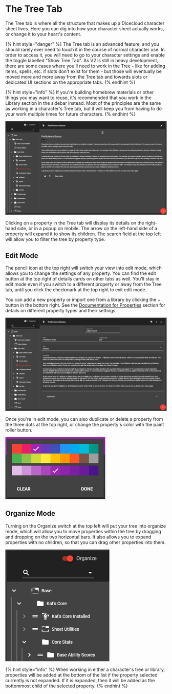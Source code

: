 # The Tree Tab

The Tree tab is where all the structure that makes up a Dicecloud character sheet lives. Here you can dig into how your character sheet actually works, or change it to your heart's content.

{% hint style="danger" %}
The Tree tab is an advanced feature, and you should rarely ever need to touch it in the course of normal character use. In order to access it, you will need to go to your character settings and enable the toggle labelled "Show Tree Tab". As V2 is still in heavy development, there are some cases where you'll need to work in the Tree - like for adding items, spells, etc. if slots don't exist for them - but those will eventually be moved more and more away from the Tree tab and towards slots or dedicated UI sections on the appropriate tabs.
{% endhint %}

{% hint style="info" %}
If you're building homebrew materials or other things you may want to reuse, it's recommended that you work in the Library section in the sidebar instead. Most of the principles are the same as working in a character's Tree tab, but it will keep you from having to do your work multiple times for future characters.
{% endhint %}

![The Tree tab for an example character, open to the Proficiency Bonus attribute.](<../.gitbook/assets/image (8) (2).png>)

Clicking on a property in the Tree tab will display its details on the right-hand side, or in a popup on mobile. The arrow on the left-hand side of a property will expand it to show its children. The search field at the top left will allow you to filter the tree by property type.

## Edit Mode

The pencil icon at the top right will switch your view into edit mode, which allows you to change the settings of any property. You can find the edit button at the top right of details cards on other tabs as well. You'll stay in edit mode even if you switch to a different property or away from the Tree tab, until you click the checkmark at the top right to exit edit mode.

You can add a new property or import one from a library by clicking the + button in the bottom right. See the [Documentation for Properties](../documentation-for-properties/action.md) section for details on different property types and their settings.

![The edit view for the Proficiency Bonus attribute from the first example.](<../.gitbook/assets/image (19) (1).png>)

Once you're in edit mode, you can also duplicate or delete a property from the three dots at the top right, or change the property's color with the paint roller button.

![The property color picker.](<../.gitbook/assets/image (22) (1).png>)

## Organize Mode

Turning on the Organize switch at the top left will put your tree into organize mode, which will allow you to move properties within the tree by dragging and dropping on the two horizontal bars. It also allows you to expand properties with no children, so that you can drag other properties into them.

![The top of the tree from the example in Organize mode.](<../.gitbook/assets/image (21) (1).png>)

{% hint style="info" %}
When working in either a character's tree or library, properties will be added at the bottom of the list if the property selected currently is not expanded. If it is expanded, then it will be added as the bottommost child of the selected property.
{% endhint %}
